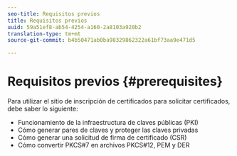 ```yaml
---
seo-title: Requisitos previos
title: Requisitos previos
uuid: 59a51ef8-ab54-4254-a160-2a8103a920b2
translation-type: tm+mt
source-git-commit: b4b50471ab0ba98329862322a61bf73aa9e471d5

---
```



# Requisitos previos {#prerequisites}

Para utilizar el sitio de inscripción de certificados para solicitar certificados, debe saber lo siguiente:

* Funcionamiento de la infraestructura de claves públicas (PKI)
* Cómo generar pares de claves y proteger las claves privadas
* Cómo generar una solicitud de firma de certificado (CSR)
* Cómo convertir PKCS#7 en archivos PKCS#12, PEM y DER